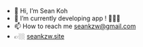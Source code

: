 - 👋 Hi, I’m Sean Koh
- 🌱 I’m currently developing app ! 👨🏽‍💻
- 📫 How to reach me seankzw@gmail.com
- 👉🏼 [seankzw.site](https://seankzw.site/{:target="_blank"})

<!---
seankzw/seankzw is a ✨ special ✨ repository because its `README.md` (this file) appears on your GitHub profile.
You can click the Preview link to take a look at your changes.
--->
